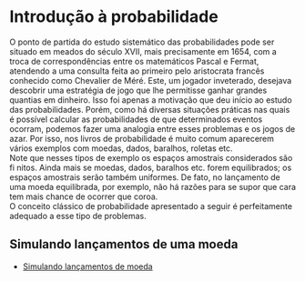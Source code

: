 # Introdução à probabilidade
O ponto de partida do estudo sistemático das probabilidades pode ser situado em meados do século 
XVII, mais precisamente em 1654, com a troca de correspondências entre os matemáticos Pascal e Fermat, 
atendendo a uma consulta feita ao primeiro pelo aristocrata francês conhecido como Chevalier de Méré. Este, 
um jogador inveterado, desejava descobrir uma estratégia de jogo que lhe permitisse ganhar grandes quantias 
em dinheiro. Isso foi apenas a motivação que deu início ao estudo das probabilidades. Porém, como há diversas situações práticas nas quais é possível calcular as probabilidades de que determinados eventos ocorram, 
podemos fazer uma analogia entre esses problemas e os jogos de azar. Por isso, nos livros de probabilidade 
é muito comum aparecerem vários exemplos com moedas, dados, baralhos, roletas etc. <br>
Note que nesses tipos de exemplo os espaços amostrais considerados são fi nitos. Ainda mais se moedas, 
dados, baralhos etc. forem equilibrados; os espaços amostrais serão também uniformes. De fato, no lançamento de uma moeda equilibrada, por exemplo, não há razões para se supor que cara tem mais chance de 
ocorrer que coroa. <br>
O conceito clássico de probabilidade apresentado a seguir é perfeitamente adequado a esse tipo de 
problemas. <br>


## Simulando lançamentos de uma moeda

- [Simulando lançamentos de moeda](/coin_flip.py)
